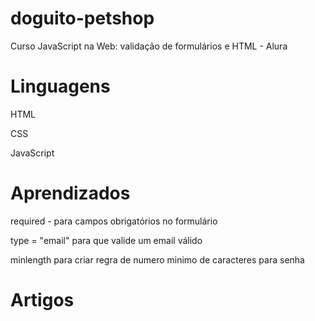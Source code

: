 # doguito-petshop
Curso JavaScript na Web: validação de formulários e HTML - Alura

# Linguagens 

HTML

CSS

JavaScript


# Aprendizados 

required - para campos obrigatórios no formulário

type = "email" para que valide um email válido

minlength para criar regra de numero minimo de caracteres para senha






# Artigos
